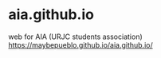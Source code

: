 # aia.github.io
web for AIA (URJC students association)
https://maybepueblo.github.io/aia.github.io/
